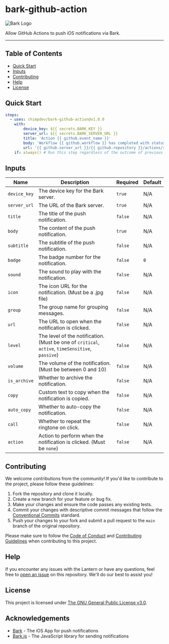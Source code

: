 # bark-github-action

![Bark Logo](https://i.imgur.com/xcs8YFq.png)

Allow GitHub Actions to push iOS notifications via Bark.

---

## Table of Contents
- [Quick Start](#quick-start)
- [Inputs](#inputs)
- [Contributing](#contributing)
- [Help](#help)
- [License](#license)

## Quick Start

```yaml
steps:
  - uses: chimpdev/bark-github-action@v1.0.0
    with:
        device_key: ${{ secrets.BARK_KEY }}
        server_url: ${{ secrets.BARK_SERVER_URL }}
        title: 'Action {{ github.event_name }}'
        body: 'Workflow {{ github.workflow }} has completed with status {{ job.status }}.'
        url: '{{ github.server_url }}/{{ github.repository }}/actions/runs/{{ github.run_id }}'
    if: always() # Run this step regardless of the outcome of previous steps
```

## Inputs
| Name | Description | Required | Default |
| --- | --- | --- | --- |
| `device_key` | The device key for the Bark server. | `true` | N/A |
| `server_url` | The URL of the Bark server. | `true` | N/A |
| `title` | The title of the push notification. | `false` | N/A |
| `body` | The content of the push notification. | `true` | N/A |
| `subtitle` | The subtitle of the push notification. | `false` | N/A |
| `badge` | The badge number for the notification. | `false` | `0` |
| `sound` | The sound to play with the notification. | `false` | N/A |
| `icon` | The icon URL for the notification. (Must be a .jpg file) | `false` | N/A |
| `group` | The group name for grouping messages. | `false` | N/A |
| `url` | The URL to open when the notification is clicked. | `false` | N/A |
| `level` | The level of the notification. (Must be one of `critical`, `active`, `timeSensitive`, `passive`) | `false` | N/A |
| `volume` | The volume of the notification. (Must be between 0 and 10) | `false` | N/A |
| `is_archive` | Whether to archive the notification. | `false` | N/A |
| `copy` | Custom text to copy when the notification is copied. | `false` | N/A |
| `auto_copy` | Whether to auto-copy the notification. | `false` | N/A |
| `call` | Whether to repeat the ringtone on click. | `false` | N/A |
| `action` | Action to perform when the notification is clicked. (Must be `none`) | `false` | N/A |

## Contributing

We welcome contributions from the community! If you'd like to contribute to the project, please follow these guidelines:

1. Fork the repository and clone it locally.
2. Create a new branch for your feature or bug fix.
3. Make your changes and ensure the code passes any existing tests.
4. Commit your changes with descriptive commit messages that follow the [Conventional Commits](https://www.conventionalcommits.org/en/v1.0.0/) standard.
5. Push your changes to your fork and submit a pull request to the `main` branch of the original repository.

Please make sure to follow the [Code of Conduct](.github/CODE_OF_CONDUCT.md) and [Contributing Guidelines](.github/CONTRIBUTING.md) when contributing to this project.

## Help

If you encounter any issues with the Lantern or have any questions, feel free to [open an issue](https://github.com/chimpdev/bark.js/issues) on this repository. We'll do our best to assist you!

## License

This project is licensed under [The GNU General Public License v3.0](LICENSE).

## Acknowledgements

- [Bark](https://github.com/Finb/bark) - The iOS App for push notifications
- [Bark.js](https://github.com/chimpdev/bark.js) - The JavaScript library for sending notifications